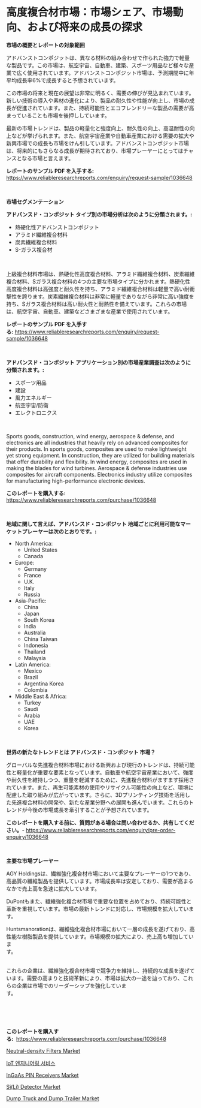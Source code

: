 <p><h1>高度複合材市場：市場シェア、市場動向、および将来の成長の探求</h1></p><p><strong>市場の概要とレポートの対象範囲</strong></p>
<p><p>アドバンストコンポジットは、異なる材料の組み合わせで作られた強力で軽量な製品です。この市場は、航空宇宙、自動車、建築、スポーツ用品など様々な産業で広く使用されています。アドバンストコンポジット市場は、予測期間中に年平均成長率6%で成長すると予想されています。</p><p>この市場の将来と現在の展望は非常に明るく、需要の伸びが見込まれています。新しい技術の導入や素材の進化により、製品の耐久性や性能が向上し、市場の成長が促進されています。また、持続可能性とエコフレンドリーな製品の需要が高まっていることも市場を後押ししています。</p><p>最新の市場トレンドは、製品の軽量化と強度向上、耐久性の向上、高温耐性の向上などが挙げられます。また、航空宇宙産業や自動車産業における需要の拡大や新興市場での成長も市場をけん引しています。アドバンストコンポジット市場は、将来的にもさらなる成長が期待されており、市場プレーヤーにとってはチャンスとなる市場と言えます。</p></p>
<p><strong>レポートのサンプル PDF を入手する:</strong> <a href="https://www.reliableresearchreports.com/enquiry/request-sample/1036648">https://www.reliableresearchreports.com/enquiry/request-sample/1036648</a></p>
<p>&nbsp;</p>
<p><strong>市場セグメンテーション</strong></p>
<p><strong>アドバンスド・コンポジット タイプ別の市場分析は次のように分類されます。:</strong></p>
<p><ul><li>熱硬化性アドバンストコンポジット</li><li>アラミド繊維複合材料</li><li>炭素繊維複合材料</li><li>S-ガラス複合材</li></ul></p>
<p>&nbsp;</p>
<p><p>上級複合材料市場は、熱硬化性高度複合材料、アラミド繊維複合材料、炭素繊維複合材料、Sガラス複合材料の4つの主要な市場タイプに分かれます。熱硬化性高度複合材料は高強度と耐久性を持ち、アラミド繊維複合材料は軽量で高い耐衝撃性を誇ります。炭素繊維複合材料は非常に軽量でありながら非常に高い強度を持ち、Sガラス複合材料は高い耐火性と耐熱性を備えています。これらの市場は、航空宇宙、自動車、建築などさまざまな産業で使用されています。</p></p>
<p><strong>レポートのサンプル PDF を入手する:</strong>&nbsp;<a href="https://www.reliableresearchreports.com/enquiry/request-sample/1036648">https://www.reliableresearchreports.com/enquiry/request-sample/1036648</a></p>
<p>&nbsp;</p>
<p><strong> アドバンスド・コンポジット アプリケーション別の市場産業調査は次のように分類されます。:</strong></p>
<p><ul><li>スポーツ用品</li><li>建設</li><li>風力エネルギー</li><li>航空宇宙/防衛</li><li>エレクトロニクス</li></ul></p>
<p>&nbsp;</p>
<p><p>Sports goods, construction, wind energy, aerospace & defense, and electronics are all industries that heavily rely on advanced composites for their products. In sports goods, composites are used to make lightweight yet strong equipment. In construction, they are utilized for building materials that offer durability and flexibility. In wind energy, composites are used in making the blades for wind turbines. Aerospace & defense industries use composites for aircraft components. Electronics industry utilize composites for manufacturing high-performance electronic devices.</p></p>
<p><strong>このレポートを購入する:</strong>&nbsp; <a href="https://www.reliableresearchreports.com/purchase/1036648">https://www.reliableresearchreports.com/purchase/1036648</a></p>
<p>&nbsp;</p>
<p><strong>地域に関して言えば、アドバンスド・コンポジット 地域ごとに利用可能なマーケットプレーヤーは次のとおりです。:</strong></p>
<p><ul>
    <li>
        North America:
        <ul>
            <li>United States</li>
            <li>Canada</li>
        </ul>
    </li>
    <li>
        Europe:
        <ul>
            <li>Germany</li>
            <li>France</li>
            <li>U.K.</li>
            <li>Italy</li>
            <li>Russia</li>
        </ul>
    </li>
    <li>
        Asia-Pacific:
        <ul>
            <li>China</li>
            <li>Japan</li>
            <li>South Korea</li>
            <li>India</li>
            <li>Australia</li>
            <li>China Taiwan</li>
            <li>Indonesia</li>
            <li>Thailand</li>
            <li>Malaysia</li>
        </ul>
    </li>
    <li>
        Latin America:
        <ul>
            <li>Mexico</li>
            <li>Brazil</li>
            <li>Argentina Korea</li>
            <li>Colombia</li>
        </ul>
    </li>
    <li>
        Middle East & Africa:
        <ul>
            <li>Turkey</li>
            <li>Saudi</li>
            <li>Arabia</li>
            <li>UAE</li>
            <li>Korea</li>
        </ul>
    </li>
    </ul></p>
<p>&nbsp;</p>
<p><strong>世界の新たなトレンドとは アドバンスド・コンポジット 市場？</strong></p>
<p><p>グローバルな先進複合材料市場における新興および現行のトレンドは、持続可能性と軽量化が重要な要素となっています。自動車や航空宇宙産業において、強度や耐久性を維持しつつ、重量を軽減するために、先進複合材料がますます採用されています。また、再生可能素材の使用やリサイクル可能性の向上など、環境に配慮した取り組みが広がっています。さらに、3Dプリンティング技術を活用した先進複合材料の開発や、新たな産業分野への展開も進んでいます。これらのトレンドが今後の市場成長を牽引することが予想されています。</p></p>
<p><strong>このレポートを購入する前に、質問がある場合は問い合わせるか、共有してください。</strong>- <a href="https://www.reliableresearchreports.com/enquiry/pre-order-enquiry/1036648">https://www.reliableresearchreports.com/enquiry/pre-order-enquiry/1036648</a></p>
<p>&nbsp;</p>
<p><strong>主要な市場プレーヤー</strong></p>
<p><p>AGY Holdingsは、繊維強化複合材市場において主要なプレーヤーの1つであり、高品質の繊維製品を提供しています。市場成長率は安定しており、需要が高まるなかで売上高を急速に拡大しています。                                                         </p><p>DuPontもまた、繊維強化複合材市場で重要な位置を占めており、持続可能性と革新を重視しています。市場の最新トレンドに対応し、市場規模を拡大しています。                                                                                                               </p><p>Huntsmanorationは、繊維強化複合材市場において一層の成長を遂げており、高性能な樹脂製品を提供しています。市場規模の拡大により、売上高も増加しています。                                                                                                                                           </p><p>これらの企業は、繊維強化複合材市場で競争力を維持し、持続的な成長を遂げています。需要の高まりと技術革新により、市場は拡大の一途を辿っており、これらの企業は市場でのリーダーシップを強化しています。                                                                                                                                                                                                                                                                                                                                                                                                                                                                                                                               </p></p>
<p><strong>このレポートを購入する:</strong>&nbsp;&nbsp;<a href="https://www.reliableresearchreports.com/purchase/1036648">https://www.reliableresearchreports.com/purchase/1036648</a></p>
<p><p><a href="https://issuu.com/reportprime-2/docs/neutral-density-filters-market-size-2030.pptx">Neutral-density Filters Market</a></p><p><a href="https://github.com/vsap75a286l/Market-Research-Report-List-1/blob/main/8512876186485.md">IoT 엔지니어링 서비스</a></p><p><a href="https://github.com/lylyparadise/Market-Research-Report-List-2/blob/main/ingaas-pin-receivers-market.md">InGaAs PIN Receivers Market</a></p><p><a href="https://view.publitas.com/reportprime-1/si-li-detector-market-share-market-new-trends-analysis-report-by-type-by-application-by-end-use-by-region-and-segment-forecasts-2024-2031/">Si(Li) Detector Market</a></p><p><a href="https://cat-emmental-94b.notion.site/Dump-Truck-and-Dump-Trailer-Market-Furnish-Information-about-Market-Size-Market-Share-Market-Dynam-d1840d91715e4b97b4a36865eb7136de">Dump Truck and Dump Trailer Market</a></p></p>